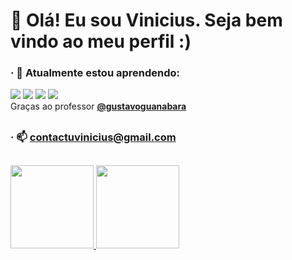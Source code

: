 # 👋 Olá! Eu sou Vinicius. Seja bem vindo ao meu perfil :)

### · 🌱 Atualmente estou aprendendo: <br>
 
  <img src="https://img.shields.io/badge/HTML-239120?style=for-the-badge&logo=html5&logoColor=white"></img>
  <img src="https://img.shields.io/badge/CSS3-1572B6?style=for-the-badge&logo=css3&logoColor=white"></img>
  <img src="https://img.shields.io/badge/JavaScript-F7DF1E?style=for-the-badge&logo=javascript&logoColor=black"></img>
  <img src="https://img.shields.io/badge/Python-14354C?style=for-the-badge&logo=python&logoColor=white"></img> <br>
  Graças ao professor <a href="https://github.com/gustavoguanabara">**@gustavoguanabara**</a>
  ##
 

### · 📫 contactuvinicius@gmail.com
##

 <div>
  <a href="https://github.com/ViniciusCS-Dev">
  <img height="133em" src="https://github-readme-stats.vercel.app/api?username=vinisantanadev&show_icons=true&theme=dark&include_all_commits=true&count_private=true"/>
  <img height="133em" src="https://github-readme-stats.vercel.app/api/top-langs/?username=vinisantanadev&layout=compact&langs_count=7&theme=dark"/>
</div>

##

<!--
**ViniciusCS-Dev/ViniciusCS-Dev** is a ✨ _special_ ✨ repository because its `README.md` (this file) appears on your GitHub profile.

Here are some ideas to get you started:

- 🔭 I’m currently working on ...
- 🌱 I’m currently learning ...
- 👯 I’m looking to collaborate on ...
- 🤔 I’m looking for help with ...
- 💬 Ask me about ...
- 📫 How to reach me: ...
- 😄 Pronouns: ...
- ⚡ Fun fact: ...
-->

